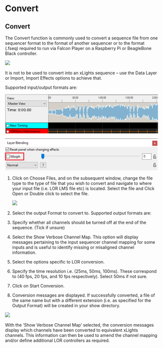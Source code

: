 # Convert

## Convert

The Convert function is commonly used to convert a sequence file from one sequencer format to the format of another sequencer or to the format \(.fseq\) required to run via Falcon Player on a Raspberry Pi or BeagleBone Black controller.

![](https://lh3.googleusercontent.com/f2m_JsfnS2zBWjhM3gnV0WSCT0f2i2I9V-7xGS8npXF1XVvUB-nuT3A-hyi37N78KJ9AD-b2aIGVNcZv_0OlhBbYuoUvHfWzp_wWFuxvJ7sQrQWoGVx4WgkV1n8DEv7UmW3bf_4N)

It is not to be used to convert into an xLights sequence – use the Data Layer or Import, Import Effects options to achieve that.

Supported input/output formats are:

![](../../../.gitbook/assets/image%20%28117%29.png)

![Convert Dialog](../../../.gitbook/assets/image%20%28541%29.png)

1. Click on Choose Files, and on the subsequent window, change the file type to the type of file that you wish to convert and navigate to where your input file \(i.e. LOR LMS file etc\) is located. Select the file and Click Open or Double click to select the file.

   ![](https://lh5.googleusercontent.com/MQcuNYXk4uJuK23C2MRkXGoA4GPAq9k8NuMQnG_iHXhCVc3UJ--O-Bp88X3vf11Z5iBjb0PL0Og9iLmegqfhyyoimZPhqMbPPpRM0TnT_C7uWosnhoHcDApnGyuDcAsXNjEuqFbt)

2. Select the output Format to convert to. Supported output formats are:
3. Specify whether all channels should be turned off at the end of the sequence. \(Tick if unsure\)
4. Select the Show Verbose Channel Map.  This option will display messages pertaining to the input sequencer channel mapping  for some inputs and is useful to identify missing or misaligned channel information.
5. Select the options specific to LOR conversion.
6. Specify the time resolution i.e. \(25ms, 50ms, 100ms\). These correspond to \(40 fps, 20 fps, and 10 fps respectively\).  Select 50ms if not sure.
7. Click on Start Conversion.
8. Conversion messages are displayed. If successfully converted, a file of the same name but with a different extension \(i.e. as specified for the Output Format\) will be created in your show directory.

![](https://lh6.googleusercontent.com/Rnt913O-guwOx5TLfYEWzs1WXCPw9khRaAsUjnUAwosiy25v75TuPZdihFhRQzWi9wYTOo8eB8aWVAnJRzgIsvPTxWUh1Q6cCkZ7xzihVHb2_0aeRdNYlQoRZ7f_gp4bR66ea46N)

With the ‘Show Verbose Channel Map’ selected, the conversion messages display which channels have been converted to equivalent xLights channels. This information can then be used to amend the channel mapping and/or define additional LOR controllers as required.

